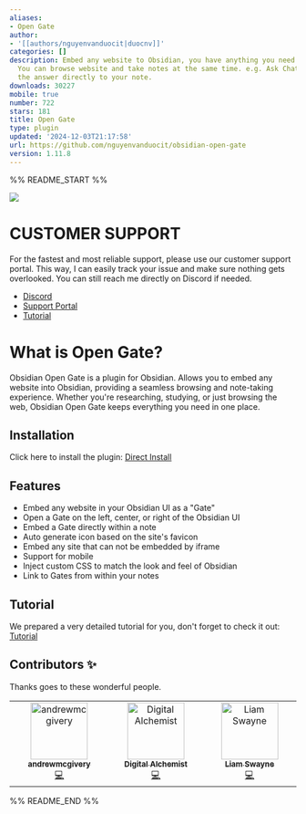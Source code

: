 ```yaml
---
aliases:
- Open Gate
author:
- '[[authors/nguyenvanduocit|duocnv]]'
categories: []
description: Embed any website to Obsidian, you have anything you need in one place.
  You can browse website and take notes at the same time. e.g. Ask ChatGPT and copy
  the answer directly to your note.
downloads: 30227
mobile: true
number: 722
stars: 181
title: Open Gate
type: plugin
updated: '2024-12-03T21:17:58'
url: https://github.com/nguyenvanduocit/obsidian-open-gate
version: 1.11.8
---
```


%% README_START %%

![](https://raw.githubusercontent.com/nguyenvanduocit/obsidian-open-gate/HEAD/stuff/img.png)

# CUSTOMER SUPPORT

For the fastest and most reliable support, please use our customer support portal. This way, I can easily track your issue and make sure nothing gets overlooked. You can still reach me directly on Discord if needed.

- [Discord](https://discord.gg/rxCdQ2K8M5)
- [Support Portal](https://aiocean.atlassian.net/servicedesk/customer/portal/4)
- [Tutorial](https://open-gate.aiocean.io/)

# What is Open Gate?

Obsidian Open Gate is a plugin for Obsidian. Allows you to embed any website into Obsidian, providing a seamless browsing and note-taking experience. Whether you're researching, studying, or just browsing the web, Obsidian Open Gate keeps everything you need in one place.

## Installation

Click here to install the plugin: [Direct Install](https://obsidian.md/plugins?id=open-gate)

## Features

-   Embed any website in your Obsidian UI as a "Gate"
-   Open a Gate on the left, center, or right of the Obsidian UI
-   Embed a Gate directly within a note
-   Auto generate icon based on the site's favicon
-   Embed any site that can not be embedded by iframe
-   Support for mobile
-   Inject custom CSS to match the look and feel of Obsidian
-   Link to Gates from within your notes

## Tutorial

We prepared a very detailed tutorial for you, don't forget to check it out: [Tutorial](https://open-gate.aiocean.io/)

## Contributors ✨

Thanks goes to these wonderful people.

<!-- ALL-CONTRIBUTORS-LIST:START - Do not remove or modify this section -->
<!-- prettier-ignore-start -->
<!-- markdownlint-disable -->
<table>
  <tbody>
    <tr>
      <td align="center" valign="top" width="14.28%"><a href="https://github.com/andrewmcgivery"><img src="https://avatars.githubusercontent.com/u/4482878?v=4?s=100" width="100px;" alt="andrewmcgivery"/><br /><sub><b>andrewmcgivery</b></sub></a><br /><a href="https://github.com/nguyenvanduocit/obsidian-open-gate/commits?author=andrewmcgivery" title="Code">💻</a></td>
      <td align="center" valign="top" width="14.28%"><a href="https://github.com/miztizm"><img src="https://avatars.githubusercontent.com/u/617020?v=4?s=100" width="100px;" alt="Digital Alchemist"/><br /><sub><b>Digital Alchemist</b></sub></a><br /><a href="https://github.com/nguyenvanduocit/obsidian-open-gate/commits?author=miztizm" title="Code">💻</a></td>
      <td align="center" valign="top" width="14.28%"><a href="https://github.com/LiamSwayne"><img src="https://avatars.githubusercontent.com/u/108629034?v=4?s=100" width="100px;" alt="Liam Swayne"/><br /><sub><b>Liam Swayne</b></sub></a><br /><a href="https://github.com/nguyenvanduocit/obsidian-open-gate/commits?author=LiamSwayne" title="Code">💻</a></td>
    </tr>
  </tbody>
</table>

<!-- markdownlint-restore -->
<!-- prettier-ignore-end -->

<!-- ALL-CONTRIBUTORS-LIST:END -->


%% README_END %%